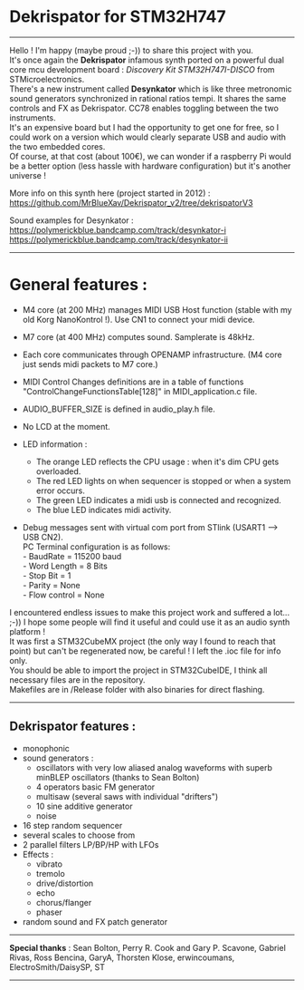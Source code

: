 
# Dekrispator for STM32H747

----

Hello ! I'm happy (maybe proud ;-)) to share this project with you.  
It's once again the **Dekrispator** infamous synth ported on a powerful dual core mcu development board : *Discovery Kit STM32H747I-DISCO* from STMicroelectronics.  
There's a new instrument called **Desynkator** which is like three metronomic sound generators synchronized in rational ratios tempi. It shares the same controls and FX as Dekrispator. CC78 enables toggling between the two instruments.  
It's an expensive board but I had the opportunity to get one for free, so I could work on a version which would clearly separate USB and audio with the two embedded cores.  
Of course, at that cost (about 100€), we can wonder if a raspberry Pi would be a better option (less hassle with hardware configuration) but it's another universe !

More info on this synth here (project started in 2012) : https://github.com/MrBlueXav/Dekrispator_v2/tree/dekrispatorV3

Sound examples for Desynkator :   
https://polymerickblue.bandcamp.com/track/desynkator-i  
https://polymerickblue.bandcamp.com/track/desynkator-ii		

----

# General features :

* M4 core (at 200 MHz) manages MIDI USB Host function (stable with my old Korg NanoKontrol !). Use CN1 to connect your midi device.
* M7 core (at 400 MHz) computes sound. Samplerate is 48kHz.
* Each core communicates through OPENAMP infrastructure. (M4 core just sends midi packets to M7 core.)
* MIDI Control Changes definitions are in a table of functions "ControlChangeFunctionsTable[128]" in MIDI_application.c file.
* AUDIO_BUFFER_SIZE is defined in audio_play.h file.
* No LCD at the moment.
* LED information :
	* The orange LED reflects the CPU usage : when it's dim CPU gets overloaded.  
	* The red LED lights on when sequencer is stopped or when a system error occurs.  
	* The green LED indicates a midi usb is connected and recognized.  
	* The blue LED indicates midi activity.  

* Debug messages sent with virtual com port from STlink (USART1 --> USB CN2).  
		PC Terminal configuration is as follows:   
	      - BaudRate = 115200 baud      
	      - Word Length = 8 Bits     
	      - Stop Bit = 1      
	      - Parity = None      
	      - Flow control = None      

I encountered endless issues to make this project work and suffered a lot... ;-)) I hope some people will find it useful and could use it as an audio synth platform !  
It was first a STM32CubeMX project (the only way I found to reach that point) but can't be regenerated now, be careful ! I left the .ioc file for info only.  
You should be able to import the project in STM32CubeIDE, I think all necessary files are in the repository.  
Makefiles are in /Release folder with also binaries for direct flashing.

----

## Dekrispator features :

* monophonic
* sound generators :  
	* oscillators with very low aliased analog waveforms with superb minBLEP oscillators (thanks to Sean Bolton)  
	* 4 operators basic FM generator  
	* multisaw (several saws with individual "drifters")  
	* 10 sine additive generator  
	* noise  
 * 16 step random sequencer
 * several scales to choose from
 * 2 parallel filters LP/BP/HP with LFOs
 * Effects : 
	* vibrato  
	* tremolo  
	* drive/distortion  
	* echo  
	* chorus/flanger  
	* phaser  
 * random sound and FX patch generator
 	
----

**Special thanks** : Sean Bolton, Perry R. Cook and Gary P. Scavone, Gabriel Rivas, Ross Bencina, GaryA, Thorsten Klose, erwincoumans, ElectroSmith/DaisySP, ST

---- 

